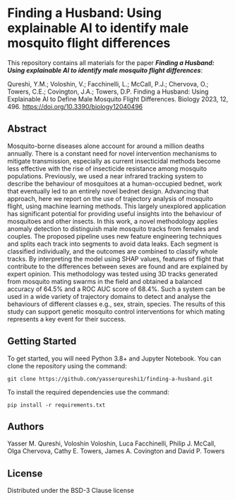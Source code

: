 # Finding a Husband: Using explainable AI to identify male mosquito flight differences

This repository contains all materials for the paper ***Finding a Husband: Using explainable AI to identify male mosquito flight differences***:

Qureshi, Y.M.; Voloshin, V.; Facchinelli, L.; McCall, P.J.; Chervova, O.; Towers, C.E.; Covington, J.A.; Towers, D.P. Finding a Husband: Using Explainable AI to Define Male Mosquito Flight Differences. Biology 2023, 12, 496. https://doi.org/10.3390/biology12040496

## Abstract
Mosquito-borne diseases alone account for around a million deaths annually. There is a constant need for novel intervention mechanisms to mitigate transmission, especially as current insecticidal methods become less effective with the rise of insecticide resistance among mosquito populations. Previously, we used a near infrared tracking system to describe the behaviour of mosquitoes at a human-occupied bednet, work that eventually led to an entirely novel bednet design. Advancing that approach, here we report on the use of trajectory analysis of mosquito flight, using machine learning methods. This largely unexplored application has significant potential for providing useful insights into the behaviour of mosquitoes and other insects. In this work, a novel methodology applies anomaly detection to distinguish male mosquito tracks from females and couples. The proposed pipeline uses new feature engineering techniques and splits each track into segments to avoid data leaks. Each segment is classified individually, and the outcomes are combined to classify whole tracks. By interpreting the model using SHAP values, features of flight that contribute to the differences between sexes are found and are explained by expert opinion. This methodology was tested using 3D tracks generated from mosquito mating swarms in the field and obtained a balanced accuracy of 64.5% and a ROC AUC score of 68.4%. Such a system can be used in a wide variety of trajectory domains to detect and analyse the behaviours of different classes e.g., sex, strain, species. The results of this study can support genetic mosquito control interventions for which mating represents a key event for their success.

## Getting Started

To get started, you will need Python 3.8+ and Jupyter Notebook. You can clone the repository using the command:
```
git clone https://github.com/yasserqureshi1/finding-a-husband.git
```

To install the required dependencies use the command:
```
pip install -r requirements.txt
```


## Authors

Yasser M. Qureshi, Voloshin Voloshin, Luca Facchinelli, Philip J. McCall, Olga Chervova, Cathy E. Towers, James A. Covington and David P. Towers

## License

Distributed under the BSD-3 Clause license
